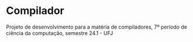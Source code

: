 # Compilador
Projeto de desenvolvimento para a matéria de compiladores, 7º período de ciência da computação, semestre 24.1 - UFJ
